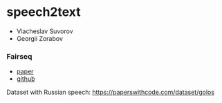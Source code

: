 # speech2text

- Viacheslav Suvorov
- Georgii Zorabov

### Fairseq
- [paper](https://arxiv.org/pdf/2010.05171.pdf)
- [github](https://github.com/facebookresearch/fairseq/tree/main)

Dataset with Russian speech: https://paperswithcode.com/dataset/golos
